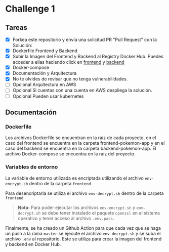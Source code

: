 # Challenge 1

## Tareas

- [x] Forkea este repositorio y envía una solicitud PR "Pull Request" con la Solución:
- [x] Dockerfile Frontend y Backend
- [x] Subir la Imagen del Frontend y Backend al Registry Docker Hub. Puedes acceder a ellas haciendo click en [frontend](https://hub.docker.com/repository/docker/waltergsteven/frontend_pokemon) y [backend](https://hub.docker.com/repository/docker/waltergsteven/backend_pokemon)
- [x] Docker-compose
- [x] Documentación y Arquitectura
- [x] No te olvides de revisar que no tenga vulnerabilidades.
- [ ] Opcional Arquitectura en AWS
- [ ] Opcional Si cuentas con una cuenta en AWS despliega la solución.
- [ ] Opcional Pueden usar kubernetes

## Documentación

### Dockerfile
Los archivos Dockerfile se encuentran en la raíz de cada proyecto, en el caso del frontend se encuentra en la carpeta frontend-pokemon-app y en el caso del backend se encuentra en la carpeta backend-pokemon-app.
El archivo Docker-compose se encuentra en la raíz del proyecto.

### Variables de entorno
La variable de entorno utilizada es encriptada utilizando el archivo `env-encrypt.sh` dentro de la carpeta `frontend`<br>

Para desencriptarla se utiliza el archivo `env-decrypt.sh` dentro de la carpeta `frontend`

> **Nota:** Para poder ejecutar los archivos `env-encrypt.sh` y `env-decrypt.sh` se debe tener instalado el paquete `openssl` en el sistema operativo y tener acceso al archivo `.env.pass`.

Finalmente, se ha creado un Github Action para que cada vez que se haga un push a la rama `master` se ejecute el archivo `env-decrypt.sh` y se suba el archivo `.env` al repositorio. Este se utiliza para crear la imagen del frontend y backend en Docker Hub.

